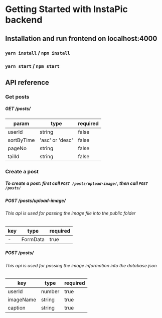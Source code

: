 # Getting Started with InstaPic backend

## Installation and run frontend on localhost:4000

### `yarn install` / `npm install`

### `yarn start` / `npm start`

## API reference

### Get posts

##### GET /posts/

| param      | type            | required |
| ---------- | --------------- | -------- |
| userId     | string          | false    |
| sortByTime | 'asc' or 'desc' | false    |
| pageNo     | string          | false    |
| tailId     | string          | false    |

### Create a post

##### To create a post: first call `POST /posts/upload-image/`, then call `POST /posts/`

##### POST /posts/upload-image/

###### This api is used for passing the image file into the public folder

| key | type     | required |
| --- | -------- | -------- |
| -   | FormData | true     |

##### POST /posts/

###### This api is used for passing the image information into the database.json

| key       | type   | required |
| --------- | ------ | -------- |
| userId    | number | true     |
| imageName | string | true     |
| caption   | string | true     |
